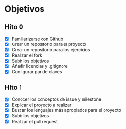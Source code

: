 ﻿# Objetivos

## Hito 0

- [x] Familiarizarse con Github
- [x] Crear un repositorio para el proyecto
- [x] Crear un repositorio para los ejercicios
- [x] Realizar el fork
- [x] Subir los objetivos
- [x] Añadir licencias y .gitignore
- [x] Configurar par de claves

## Hito 1

- [x] Conocer los conceptos de issue y milestone
- [x] Explicar el proyecto a realizar
- [x] Buscar los lenguajes más apropiados para el proyecto
- [x] Subir los objetivos
- [x] Realizar el pull request
